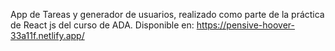 App de Tareas y generador de usuarios, realizado como parte de la práctica de React js del curso de ADA. 
Disponible en: https://pensive-hoover-33a11f.netlify.app/
